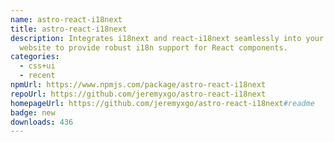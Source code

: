 ```yaml
---
name: astro-react-i18next
title: astro-react-i18next
description: Integrates i18next and react-i18next seamlessly into your Astro
  website to provide robust i18n support for React components.
categories:
  - css+ui
  - recent
npmUrl: https://www.npmjs.com/package/astro-react-i18next
repoUrl: https://github.com/jeremyxgo/astro-react-i18next
homepageUrl: https://github.com/jeremyxgo/astro-react-i18next#readme
badge: new
downloads: 436
---
```

